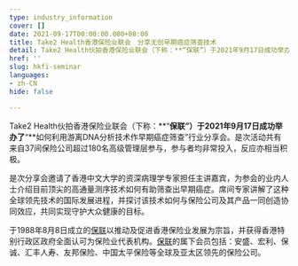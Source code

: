 ```yaml
---
type: industry_information
cover: []
date: 2021-09-17T00:00:00.000+08:00
title: Take2 Health香港保险业联会　分享无创早期癌症筛查技术
detail: Take2 Health伙拍香港保险业联会（下称：**“保联”）于2021年9月17日成功举办了“**如何利用游离DNA分析技术作早期癌症筛查”行业分享会。是次活动共有来自37间保险公司超过180名高级管理层参与，参与者均非常投入，反应亦相当积极。
href: ''
slug: hkfi-seminar
languages:
- zh-CN
hide: false

---
```

Take2 Health伙拍香港保险业联会（下称：**“**保联”）于2021年9月17日成功举办了**“**如何利用游离DNA分析技术作早期癌症筛查”行业分享会。是次活动共有来自37间保险公司超过180名高级管理层参与，参与者均非常投入，反应亦相当积极。

是次分享会邀请了香港中文大学的资深病理学专家担任主讲嘉宾，为参会的业内人士介绍目前顶尖的高通量测序技术如何有助筛查出早期癌症。席间专家讲解了这种全球领先技术的国际发展进程，并探讨该技术如何与保险公司及其产品一同创造协同效应，共同实现守护大众健康的目标。

于1988年8月8日成立的[保联](https://www.hkfi.org.hk/#!/)以推动及促进香港保险业发展为宗旨，并获得香港特别行政区政府全面认可为保险业代表机构。[保联](https://www.hkfi.org.hk/#!/)的属下会员包括：安盛、宏利、保诚、汇丰人寿、友邦保险、中国太平保险等全球及亚太区领先的保险公司。